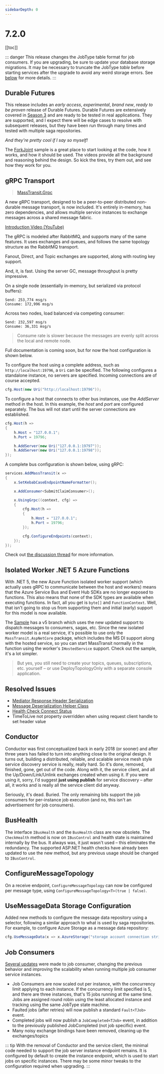 ```yaml
---
sidebarDepth: 0
---
```


# 7.2.0

[[toc]]

::: danger
This release changes the JobType table format for job consumers. If you are upgrading, be sure to update your database storage migrations. It may be necessary to truncate the JobType _table_ before starting services after the upgrade to avoid any weird storage errors. See [below](#job-consumers) for more details.
:::

## Durable Futures

This release includes an _early access_, _experimental_, _brand new_, _ready to be proven_ release of Durable Futures. Durable Futures are extensively covered in [Season 3](https://youtube.com/playlist?list=PLx8uyNNs1ri2JeyDGFWfCYyAjOB1GP-t1) and are ready to be tested in real applications. They are supported, and I expect there will be edge cases to resolve with subsequent releases, but they have been run through many times and tested with multiple saga repositories.

_And they're pretty cool if I say so myself!_

The [ForkJoint](https://github.com/MassTransit/Sample-ForkJoint) sample is a great place to start looking at the code, how it works, and how it should be used. The videos provide all the background and reasoning behind the design. So kick the tires, try them out, and see how they work for you.

## gRPC Transport

> [MassTransit.Grpc](https://www.nuget.org/packages/MassTransit.Grpc) 

A new gRPC transport, designed to be a peer-to-peer distributed non-durable message transport, is now included. It's entirely in-memory, has zero dependencies, and allows multiple service instances to exchange messages across a shared message fabric.

[Introduction Video (YouTube)](https://youtu.be/ChtpCM3N5a8)

The gRPC is modeled after RabbitMQ, and supports many of the same features. It uses exchanges and queues, and follows the same topology structure as the RabbitMQ transport.

Fanout, Direct, and Topic exchanges are supported, along with routing key support.

And, it, is fast. Using the server GC, message throughput is pretty impressive.

On a single node (essentially in-memory, but serialized via protocol buffers):

```
Send: 253,774 msg/s
Consume: 172,996 msg/s
```

Across two nodes, load balanced via competing consumer:
```
Send: 232,597 msg/s
Consume: 36,331 msg/s
```

> Consume rate is slower because the messages are evenly split across the local and remote node.

Full documentation is coming soon, but for now the host configuration is shown below.

To configure the host using a complete address, such as `http://localhost:19796`, a `Uri` can be specified. The following configures a standalone instance, no servers are specified. Incoming connections are of course accepted.

```cs
cfg.Host(new Uri("http://localhost:19796"));
```

To configure a host that connects to other bus instances, use the _AddServer_ method in the host. In this example, the _host_ and _port_ are configured separately. The bus will not start until the server connections are established.

```cs
cfg.Host(h =>
{
    h.Host = "127.0.0.1";
    h.Port = 19796;

    h.AddServer(new Uri("127.0.0.1:19797"));
    h.AddServer(new Uri("127.0.0.1:19798"));
});
```

A complete bus configuration is shown below, using gRPC:

```cs
services.AddMassTransit(x =>
{
    x.SetKebabCaseEndpointNameFormatter();

    x.AddConsumer<SubmitClaimConsumer>();

    x.UsingGrpc((context, cfg) =>
    {
        cfg.Host(h =>
        {
            h.Host = "127.0.0.1";
            h.Port = 19796;
        });

        cfg.ConfigureEndpoints(context);
    });
});
```

Check out [the discussion thread](https://github.com/MassTransit/MassTransit/discussions/2455) for more information.

## Isolated Worker .NET 5 Azure Functions

With .NET 5, the new Azure Function isolated worker support (which actually uses gRPC to communicate between the host and workers) means that the Azure Service Bus and Event Hub SDKs are no longer exposed to functions. This also means that none of the SDK types are available when executing functions. In fact, all you get is `byte[]` and `FunctionContext`. Well, that isn't going to stop us from supporting them and initial (early) support for this model is now available. 

The [Sample](https://github.com/MassTransit/Sample-AzureFunction/tree/v5/src/Sample.AzureFunction) has a v5 branch which uses the new updated support to dispatch messages to consumers, sagas, etc. Since the new isolated worker model is a real service, it's possible to use only the `MassTransit.AspNetCore` package, which includes the MS DI support along with the hosted service, so you can start MassTransit normally in the function using the worker's `IHostedService` support. Check out the sample, it's a lot simpler.

> But yes, you still need to create your topics, queues, subscriptions, etc. yourself – or use DeployTopologyOnly with a separate console application.

## Resolved Issues

- [Mediator Response Header Serialization](https://github.com/MassTransit/MassTransit/discussions/2443)
- [Message Deserialization Helper Class](https://github.com/MassTransit/MassTransit/issues/2451)
- [Health Check Connect Status](https://github.com/MassTransit/MassTransit/discussions/2446)
- TimeToLive not property overridden when using request client handle to set header value

## Conductor

Conductor was first conceptualized back in early 2018 (or sooner) and after three years has failed to turn into anything close to the original design. It turns out, building a distributed, reliable, and scalable service mesh style service discovery service is really, really hard. So it's done, removed, finished, gone, get out of the code. Along with it, the service client, and all the Up/Down/Link/Unlink exchanges created when using it. If you were using it, sorry, I'd suggest **just using publish** for service discovery – after all, it works and is really all the service client did anyway.

Seriously, it's dead. Buried. The only remaining bits support the job consumers for per-instance job execution (and no, this isn't an advertisement for job consumers).

## BusHealth

The interface `IBusHealth` and the `BusHealth` class are now obsolete. The `CheckHealth` method is now on `IBusControl` and health state is maintained internally by the bus. It always was, it just wasn't used – this eliminates the redundancy. The supported ASP.NET health checks have already been updated to use the new method, but any previous usage should be changed to `IBusControl`.

## ConfigureMessageTopology

On a receive endpoint, `ConfigureMessageTopology` can now be configured per message type, using `ConfigureMessageTopology<T>(true | false)`.

## UseMessageData Storage Configuration

Added new methods to configure the message data repository using a selector, following a similar approach to what is used by saga repositories. For example, to configure Azure Storage as a message data repository:

```cs
cfg.UseMessageData(x => x.AzureStorage("storage account connection string"));
```

## Job Consumers

[Several updates](https://github.com/MassTransit/MassTransit/issues/2312) were made to job consumer, changing the previous behavior and improving the scalability when running multiple job consumer service instances.

- Job Consumers are now scaled out per instance, with the concurrency limit applying to each instance. If the concurrency limit specified is 5, and there are three instances, that's 15 jobs running at the same time. Jobs are assigned round robin using the least allocated instance and tracking using the same JobType state machine.
- Faulted jobs (after retries) will now publish a standard `Fault<TJob>` event.
- Completed jobs will now publish a `JobCompleted<TJob>` event, in addition to the previously published JobCompleted (not job specific) event.
- Many noisy exchange bindings have been removed, cleaning up the exchanges/topics

::: tip
With the removal of Conductor and the service client, the minimal code needed to support the job server instance endpoint remains. It is configured by default to create the instance endpoint, which is used to start jobs on specific instances. There may be some minor tweaks to the configuration required when upgrading.
:::


